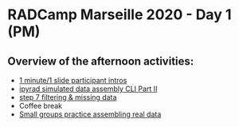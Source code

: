 # RADCamp Marseille 2020 - Day 1 (PM)

## Overview of the afternoon activities:
* [1 minute/1 slide participant intros](https://docs.google.com/presentation/d/1OY-laS2s6lITBBQfB_APTNcb-6o7cMdqgFqwZrRBzBg/edit?usp=sharing)
* [ipyrad simulated data assembly CLI Part II](03_ipyrad_partII_CLI.md)
* [step 7 filtering & missing data](dealing_with_missing_data.md)
* Coffee break
* [Small groups practice assembling real data](04_empirical_assembly.md)
